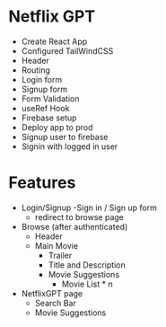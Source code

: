 # Netflix GPT

- Create React App
- Configured TailWindCSS
- Header
- Routing
- Login form
- Signup form
- Form Validation
- useRef Hook
- Firebase setup
- Deploy app to prod
- Signup user to firebase
- Signin with logged in user

# Features

- Login/Signup
  -Sign in / Sign up form
  - redirect to browse page
- Browse (after authenticated)
  - Header
  - Main Movie
    - Trailer
    - Title and Description
    - Movie Suggestions
      - Movie List \* n
- NetflixGPT page
  - Search Bar
  - Movie Suggestions
